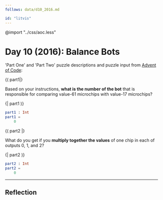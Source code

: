 ```yaml
---
follows: data/d10_2016.md

id: "litvis"
---
```


@import "../css/aoc.less"

# Day 10 (2016): Balance Bots

'Part One' and 'Part Two' puzzle descriptions and puzzle input from [Advent of Code](https://adventofcode.com/2016/day/10):

{( part1|}

Based on your instructions, **what is the number of the bot** that is responsible for comparing value-61 microchips with value-17 microchips?

{| part1 )}

```elm {l r}
part1 : Int
part1 =
    0
```

{( part2 |}

What do you get if you **multiply together the values** of one chip in each of outputs 0, 1, and 2?

{| part2 )}

```elm {l r}
part2 : Int
part2 =
    0
```

---

## Reflection
